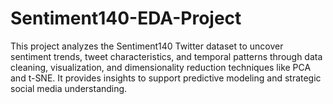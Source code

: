 # Sentiment140-EDA-Project
This project analyzes the Sentiment140 Twitter dataset to uncover sentiment trends, tweet characteristics, and temporal patterns through data cleaning, visualization, and dimensionality reduction techniques like PCA and t-SNE. It provides insights to support predictive modeling and strategic social media understanding.
